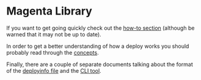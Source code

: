 Magenta Library
===============

If you want to get going quickly check out the [how-to section](./howto/) (although be warned that it may not be up to
date).

In order to get a better understanding of how a deploy works you should probably read through the
[concepts](./concepts/).

Finally, there are a couple of separate documents talking about the format of the [deployinfo file](deployinfo) and
the [CLI tool](commandline).